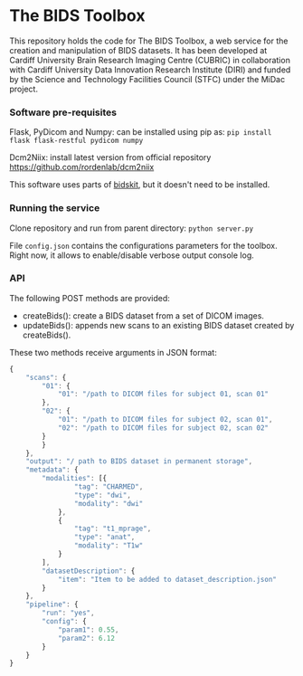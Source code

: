 # The BIDS Toolbox

This repository holds the code for The BIDS Toolbox, a web service for the creation and manipulation of BIDS datasets. It has been developed at Cardiff University Brain Research Imaging Centre (CUBRIC) in collaboration with Cardiff University Data Innovation Research Institute (DIRI) and funded by the Science and Technology Facilities Council (STFC) under the MiDac project.

### Software pre-requisites

Flask, PyDicom and Numpy: can be installed using pip as: `pip install flask flask-restful pydicom numpy`

Dcm2Niix: install latest version from official repository https://github.com/rordenlab/dcm2niix

This software uses parts of [bidskit](https://github.com/jmtyszka/bidskit), but it doesn't need to be installed.

### Running the service

Clone repository and run from parent directory: `python server.py`

File `config.json` contains the configurations parameters for the toolbox. Right now, it allows to enable/disable verbose output console log.

### API

The following POST methods are provided:

+ createBids(): create a BIDS dataset from a set of DICOM images.
+ updateBids(): appends new scans to an existing BIDS dataset created by createBids().

These two methods receive arguments in JSON format:

``` js
{
	"scans": {
		"01": {
			"01": "/path to DICOM files for subject 01, scan 01"
		},
		"02": {
			"01": "/path to DICOM files for subject 02, scan 01",
			"02": "/path to DICOM files for subject 02, scan 02"
		}
		}
	},
	"output": "/ path to BIDS dataset in permanent storage",
	"metadata": {
		"modalities": [{
				"tag": "CHARMED",
				"type": "dwi",
				"modality": "dwi"
			},
			{
				"tag": "t1_mprage",
				"type": "anat",
				"modality": "T1w"
			}
		],
		"datasetDescription": {
			"item": "Item to be added to dataset_description.json"
		}
	},
	"pipeline": {
		"run": "yes",
		"config": {
			"param1": 0.55,
			"param2": 6.12
		}
	}
}
```
